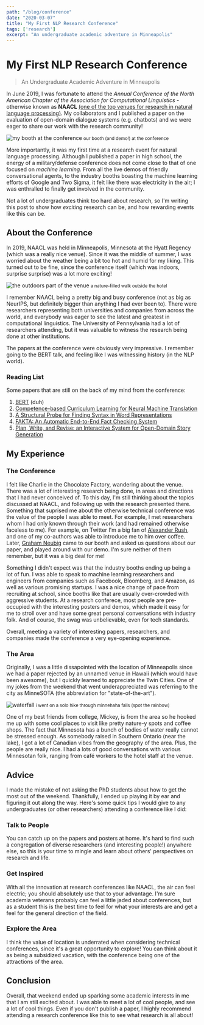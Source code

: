 ```yaml
---
path: "/blog/conference"
date: "2020-03-07"
title: "My First NLP Research Conference"
tags: ['research']
excerpt: "An undergraduate academic adventure in Minneapolis"
---
```


# My First NLP Research Conference
> An Undergraduate Academic Adventure in Minneapolis

In June 2019, I was fortunate to attend the *Annual Conference of the North American Chapter of the Association for Computational Linguistics* - otherwise known as **NAACL** [(one of the top venues for research in natural language processing)](https://naacl2019.org/). My collaborators and I published a paper on the evaluation of open-domain dialogue systems (e.g. chatbots) and we were eager to share our work with the research community!

![my booth at the conference](https://i.imgur.com/iYbqd4w.jpg)
<small> our booth (and demo!) at the conference </small>

More importantly, it was my first time at a research event for natural language processing. Although I published a paper in high school, the energy of a military/defense conference does not come close to that of one focused on *machine learning*. From all the live demos of friendly conversational agents, to the industry booths boasting the machine learning efforts of Google and Two Sigma, it felt like there was electricity in the air; I was enthralled to finally get involved in the community.

Not a lot of undergraduates think too hard about research, so I'm writing this post to show how *exciting* research can be, and how rewarding events like this can be.

## About the Conference
In 2019, NAACL was held in Minneapolis, Minnesota at the Hyatt Regency (which was a really nice venue). Since it was the middle of summer, I was worried about the weather being a bit too hot and humid for my liking. This turned out to be fine, since the conference itself (which was indoors, surprise surprise) was a lot more exciting!

![the outdoors part of the venue](https://i.imgur.com/QiwX2oV.jpg)
<small> a nature-filled walk outside the hotel </small>

I remember NAACL being a pretty big and busy conference (not as big as NeurIPS, but definitely bigger than anything I had ever been to). There were researchers representing both universities and companies from across the world, and everybody was eager to see the latest and greatest in computational linguistics. The University of Pennsylvania had a lot of researchers attending, but it was valuable to witness the research being done at other institutions.

The papers at the conference were obviously very impressive. I remember going to the BERT talk, and feeling like I was witnessing history (in the NLP world).

### Reading List
Some papers that are still on the back of my mind from the conference:
1. [BERT](https://arxiv.org/abs/1810.04805) (duh)
2. [Competence-based Curriculum Learning for Neural Machine Translation](https://arxiv.org/abs/1903.09848)
3. [A Structural Probe for Finding Syntax in Word Representations](https://nlp.stanford.edu/pubs/hewitt2019structural.pdf)
4. [FAKTA: An Automatic End-to-End Fact Checking System](https://arxiv.org/abs/1906.04164)
5. [Plan, Write, and Revise: an Interactive System for Open-Domain Story Generation](https://arxiv.org/pdf/1904.02357.pdf)

## My Experience

### The Conference
I felt like Charlie in the Chocolate Factory, wandering about the venue. There was a lot of interesting research being done, in areas and directions that I had never conceived of. To this day, I'm still thinking about the topics discussed at NAACL, and following up with the research presented there. Something that suprised me about the otherwise technical conference was the value of the people I was able to meet. For example, I met researchers whom I had only known through their work (and had remained otherwise faceless to me). For example, on Twitter I'm a big fan of [Alexander Rush](http://rush-nlp.com/), and one of my co-authors was able to introduce me to him over coffee. Later, [Graham Neubig](http://www.phontron.com/) came to our booth and asked us questions about our paper, and played around with our demo. I'm sure neither of them remember, but it was a big deal for me!

Something I didn't expect was that the industry booths ending up being a lot of fun. I was able to speak to machine learning researchers and engineers from companies such as Facebook, Bloomberg, and Amazon, as well as various promising startups. I was a nice change of pace from recruiting at school, since booths like that are usually over-crowded with aggressive students. At a research conferece, most people are pre-occupied with the interesting posters and demos, which made it easy for me to stroll over and have some great personal conversations with industry folk. And of course, the swag was unbelievable, even for tech standards.

Overall, meeting a variety of interesting papers, researchers, and companies made the conference a very eye-opening experience.

### The Area
Originally, I was a little dissapointed with the location of Minneapolis since we had a paper rejected by an unnamed venue in Hawaii (which would have been awesome), but I quickly learned to appreciate the Twin Cities. One of my jokes from the weekend that went underappreciated was referring to the city as MinneSOTA (the abbreviation for "state-of-the-art"). 

![waterfall](https://i.imgur.com/azZNo8D.jpg)
<small> i went on a solo hike through minnehaha falls (spot the rainbow) </small>

One of my best friends from college, Mickey, is from the area so he hooked me up with some cool places to visit like pretty nature-y spots and coffee shops. The fact that Minnesota has a bunch of bodies of water really cannot be stressed enough. As somebody raised in Southern Ontario (near the lake), I got a lot of Canadian vibes from the geography of the area. Plus, the people are really nice. I had a lots of good conversations with various Minnesotan folk, ranging from café workers to the hotel staff at the venue.

## Advice
I made the mistake of not asking the PhD students about how to get the most out of the weekend. Thankfully, I ended up playing it by ear and figuring it out along the way. Here's some quick tips I would give to any undergraduates (or other researchers) attending a conference like I did:

### Talk to People
You can catch up on the papers and posters at home. It's hard to find such a congregation of diverse researchers (and interesting people!) anywhere else, so this is your time to mingle and learn about others' perspectives on research and life.

### Get Inspired
With all the innovation at research conferences like NAACL, the air can feel electric; you should absolutely use that to your advantage. I'm sure academia veterans probably can feel a little jaded about conferences, but as a student this is the best time to feel for what your interests are and get a feel for the general direction of the field.

### Explore the Area
I think the value of location is underrated when considering technical conferences, since it's a great opportunity to explore! You can think about it as being a subsidized vacation, with the conference being one of the attractions of the area.

## Conclusion
Overall, that weekend ended up sparking some academic interests in me that I am still excited about. I was able to meet a lot of cool people, and see a lot of cool things. Even if you don't publish a paper, I highly recommend attending a research conference like this to see what research is all about!